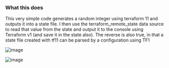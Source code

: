 ### What this does

This very simple code generates a random integer using terraform 11 and outputs it into a state file. I then use the terraform_remote_state data source to read that value from the state and output it to the console using Terraform v1 (and save it in the state also). The reverse is also true, in that a state file created with tf11 can be parsed by a configuration using TF1

![image](https://user-images.githubusercontent.com/46765905/122205392-8a698000-cee3-11eb-9e85-3dfee329360a.png)

![image](https://user-images.githubusercontent.com/46765905/122205155-46767b00-cee3-11eb-97db-500a02688849.png)
